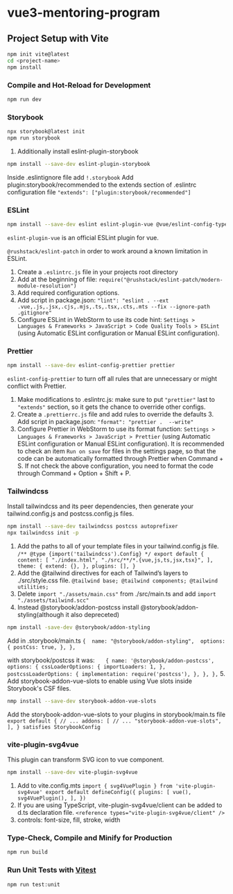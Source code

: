 # vue3-mentoring-program

## Project Setup with Vite

```sh
npm init vite@latest
cd <project-name>
npm install
```

### Compile and Hot-Reload for Development

```sh
npm run dev
```

### Storybook

```sh
npx storybook@latest init
npm run storybook
```

1. Additionally install eslint-plugin-storybook

```sh
npm install --save-dev eslint-plugin-storybook
```

Inside .eslintignore file add
`!.storybook`
Add plugin:storybook/recommended to the extends section of .eslintrc configuration file
`"extends": ["plugin:storybook/recommended"]`

### ESLint

```sh
npm install --save-dev eslint eslint-plugin-vue @vue/eslint-config-typescript @rushstack/eslint-patch
```

`eslint-plugin-vue` is an official ESLint plugin for vue.

`@rushstack/eslint-patch` in order to work around a known limitation in ESLint.

1. Create a `.eslintrc.js` file in your projects root directory
2. Add at the beginning of file:
   `require("@rushstack/eslint-patch/modern-module-resolution")`
3. Add required configuration options.
4. Add script in package.json:
   `"lint": "eslint . --ext .vue,.js,.jsx,.cjs,.mjs,.ts,.tsx,.cts,.mts --fix --ignore-path .gitignore"`
5. Configure ESLint in WebStorm to use its code hint:
   `Settings > Languages & Frameworks > JavaScript > Code Quality Tools > ESLint` (using Automatic ESLint configuration or Manual ESLint configuration).

### Prettier

```sh
npm install --save-dev eslint-config-prettier prettier
```

`eslint-config-prettier` to turn off all rules that are unnecessary or might conflict with Prettier.

1. Make modifications to .eslintrc.js:
   make sure to put `"prettier"` last to `"extends"` section, so it gets the chance to override other configs.
2. Create a `.prettierrc.js` file and add rules to override the defaults 3. Add script in package.json:
   `"format": "prettier .  --write"`
3. Configure Prettier in WebStorm to use its format function:
   `Settings > Languages & Frameworks > JavaScript > Prettier` (using Automatic ESLint configuration or Manual ESLint configuration).
   It is recommended to check an item `Run on save` for files in the settings page, so that the code can be automatically formatted through Prettier when Command + S.
   If not check the above configuration, you need to format the code through Command + Option + Shift + P.

### Tailwindcss

Install tailwindcss and its peer dependencies, then generate your tailwind.config.js and postcss.config.js files.

```sh
npm install --save-dev tailwindcss postcss autoprefixer
npx tailwindcss init -p
```

1. Add the paths to all of your template files in your tailwind.config.js file.
   `/** @type {import('tailwindcss').Config} */
   export default {
   content: [
   "./index.html",
   "./src/**/*.{vue,js,ts,jsx,tsx}",
   ],
   theme: {
   extend: {},
   },
   plugins: [],
   }`
2. Add the @tailwind directives for each of Tailwind’s layers to ./src/style.css file.
   `@tailwind base;
 @tailwind components;
 @tailwind utilities;`
3. Delete `import "./assets/main.css"` from ./src/main.ts and add `import "./assets/tailwind.scc"`
4. Instead @storybook/addon-postcss install @storybook/addon-styling(although it also depreceted)

```sh
npm install -save-dev @storybook/addon-styling
```

Add in .storybook/main.ts
`{ 
   name: "@storybook/addon-styling", 
   options: {
     postCss: true,
    },
},`

with storybook/postcss it was:
`   {
name: '@storybook/addon-postcss',
options: {
cssLoaderOptions: {
importLoaders: 1,
},
postcssLoaderOptions: {
implementation: require('postcss'),
},
},
},` 5. Add storybook-addon-vue-slots to enable using Vue slots inside Storybook's CSF files.

```sh
nmp install --save-dev storybook-addon-vue-slots
```

Add the storybook-addon-vue-slots to your plugins in storybook/main.ts file
`export default {
// ...
addons: [
// ...
"storybook-addon-vue-slots",
],
} satisfies StorybookConfig`

### vite-plugin-svg4vue

This plugin can transform SVG icon to vue component.

```sh
npm install --save-dev vite-plugin-svg4vue
```

1. Add to vite.config.mts
   `import { svg4VuePlugin } from 'vite-plugin-svg4vue'
export default defineConfig({
plugins: [
vue(),
svg4VuePlugin(),
],
})`
2. If you are using TypeScript, vite-plugin-svg4vue/client can be added to d.ts declaration file.
   `<reference types="vite-plugin-svg4vue/client" />`
3. controls:
   font-size, fill, stroke, width

### Type-Check, Compile and Minify for Production

```sh
npm run build
```

### Run Unit Tests with [Vitest](https://vitest.dev/)

```sh
npm run test:unit
```
